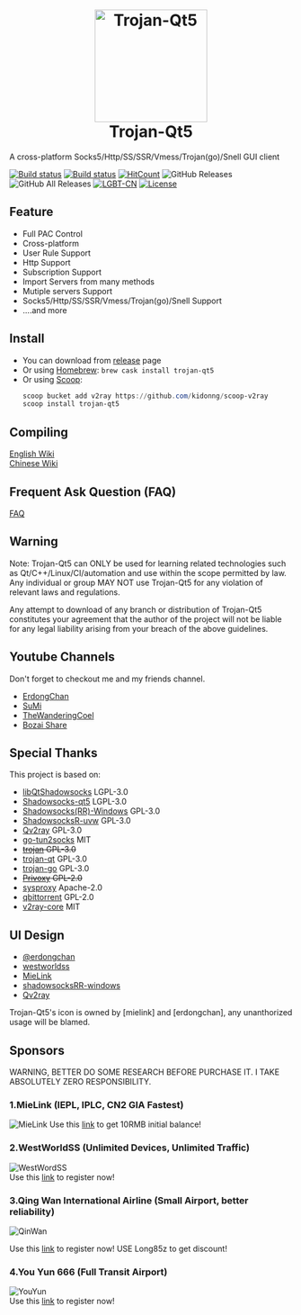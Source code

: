 <h1 align="center">
  <img src="https://github.com/Trojan-Qt5/Trojan-Qt5/blob/master/resources/icons/trojan-qt5_new.png?raw=true" alt="Trojan-Qt5" width="200">
  <br>
  Trojan-Qt5
  <br>
</h1>

A cross-platform Socks5/Http/SS/SSR/Vmess/Trojan(go)/Snell GUI client

[![Build status](https://travis-ci.com/Trojan-Qt5/Trojan-Qt5.svg?branch=master)](https://travis-ci.com/Trojan-Qt5/Trojan-Qt5)
[![Build status](https://ci.appveyor.com/api/projects/status/mbrhwcmufm0q9lba/branch/master?svg=true)](https://ci.appveyor.com/project/CoelWu/trojan-qt5)
[![HitCount](http://hits.dwyl.io/Trojan-Qt5/Trojan-Qt5.svg)](http://hits.dwyl.io/Trojan-Qt5/Trojan-Qt5)
![GitHub Releases](https://img.shields.io/github/downloads/Trojan-Qt5/Trojan-Qt5/latest/total?logo=github)
![GitHub All Releases](https://img.shields.io/github/downloads/Trojan-Qt5/Trojan-Qt5/total?label=downloads-total&logo=github)
[![LGBT-CN](https://img.shields.io/badge/Support-LGBTQIA-FF0000)](https://git.io/JfJiO)
[![License](https://img.shields.io/badge/license-GPL%20V3-blue.svg?longCache=true)](https://www.gnu.org/licenses/gpl-3.0.en.html)

## Feature
- Full PAC Control
- Cross-platform
- User Rule Support
- Http Support
- Subscription Support
- Import Servers from many methods
- Mutiple servers Support
- Socks5/Http/SS/SSR/Vmess/Trojan(go)/Snell Support
- ....and more

## Install

- You can download from [release](https://github.com/Trojan-Qt5/Trojan-Qt5/releases) page
- Or using [Homebrew](https://brew.sh/): `brew cask install trojan-qt5`
- Or using [Scoop](https://scoop.sh/):
  ```powershell
  scoop bucket add v2ray https://github.com/kidonng/scoop-v2ray
  scoop install trojan-qt5
  ```

## Compiling

[English Wiki](https://github.com/Trojan-Qt5/Trojan-Qt5/wiki/Compile)  
[Chinese Wiki](https://github.com/Trojan-Qt5/Trojan-Qt5/wiki/Compile_CN)

## Frequent Ask Question (FAQ)

[FAQ](https://github.com/Trojan-Qt5/Trojan-Qt5/wiki/FAQ)

## Warning
Note: Trojan-Qt5 can ONLY be used for learning related technologies such as Qt/C++/Linux/CI/automation and use within the scope permitted by law. Any individual or group MAY NOT use Trojan-Qt5 for any violation of relevant laws and regulations.

Any attempt to download of any branch or distribution of Trojan-Qt5 constitutes your agreement that the author of the project will not be liable for any legal liability arising from your breach of the above guidelines.

## Youtube Channels
Don't forget to checkout me and my friends channel.  
- [ErdongChan](https://bit.ly/3bshXk6)  
- [SuMi](https://bit.ly/2UlLN2M)  
- [TheWanderingCoel](https://bit.ly/2UhPMhQ)  
- [Bozai Share](https://bit.ly/3eGMtbx)

## Special Thanks

This project is based on:

- [libQtShadowsocks](https://github.com/shadowsocks/libQtShadowsocks) LGPL-3.0
- [Shadowsocks-qt5](https://github.com/shadowsocks/shadowsocks-qt5) LGPL-3.0
- [Shadowsocks(RR)-Windows](https://github.com/shadowsocksrr/shadowsocksr-csharp) GPL-3.0
- [ShadowsocksR-uvw](https://github.com/qv2ray/shadowsocksr-uvw) GPL-3.0
- [Qv2ray](https://github.com/qv2ray/qv2ray) GPL-3.0
- [go-tun2socks](https://github.com/eycorsican/go-tun2socks) MIT
- ~~[trojan](https://github.com/trojan-gfw/trojan) GPL-3.0~~
- [trojan-qt](https://github.com/trojan-gfw/trojan-qt) GPL-3.0
- [trojan-go](https://github.com/p4gefau1t/trojan-go/) GPL-3.0
- ~~[Privoxy](https://www.privoxy.org) GPL-2.0~~
- [sysproxy](https://github.com/Noisyfox/sysproxy/) Apache-2.0
- [qbittorrent](https://github.com/qbittorrent/qBittorrent) GPL-2.0
- [v2ray-core](https://github.com/v2ray/v2ray-core) MIT

## UI Design
- [@erdongchan]()
- [westworldss](https://westworldss.com/)
- [MieLink](https://www.mielink.cc)
- [shadowsocksRR-windows](https://github.com/shadowsocksrr/shadowsocksr-csharp)
- [Qv2ray](https://github.com/qv2ray/qv2ray)

Trojan-Qt5's icon is owned by [mielink] and [erdongchan], any unanthorized usage will be blamed.

## Sponsors

WARNING, BETTER DO SOME RESEARCH BEFORE PURCHASE IT. I TAKE ABSOLUTELY ZERO RESPONSIBILITY.

### 1.MieLink (IEPL, IPLC, CN2 GIA Fastest)
![MieLink](https://i.imgur.com/XmvuOOi.png)
Use this [link](http://rakuten-co-jp.club/register?aff=COELWU) to get 10RMB initial balance!

### 2.WestWorldSS (Unlimited Devices, Unlimited Traffic)
![WestWordSS](https://i.imgur.com/aZx1VnP.png)  
Use this [link](https://xbsj5673.xyz) to register now!

### 3.Qing Wan International Airline (Small Airport, better reliability)
![QinWan](https://i.imgur.com/67tgeAj.jpg) 

Use this [link](https://www.qwyun.vip/auth/register?code=COELWU) to register now! USE Long85z to get discount!

### 4.You Yun 666 (Full Transit Airport)
![YouYun](https://i.imgur.com/U4ue42O.jpg)  
Use this [link](https://youyun666.com/auth/register?code=FDqS) to register now!
